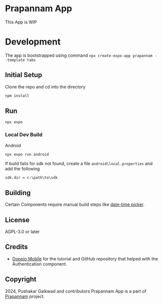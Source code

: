 # Prapannam App

This App is WIP

# Development

The app is bootstrapped using command `npx create-expo-app prapannam --template tabs`


## Initial Setup

Clone the repo and cd into the directory

```bash	
npm install
```

## Run

```bash
npx expo
```

### Local Dev Build

Android
```bash
npx expo run android
```

If build fails for sdk not found, create a file `android\local.properties` and add the following

`sdk.dir = c:\path\to\sdk`

## Building

Certain Components require manual build steps like [date-time picker](https://github.com/react-native-datetimepicker/datetimepicker/blob/HEAD/docs/manual-installation.md). 

## License

AGPL-3.0 or later

## Credits

- [Doppio Mobile](https://github.com/NagariaHussain/doppio_mobile) for the tutorial and GitHub repository that helped with the Authentication component.

## Copyright

2024, Pushakar Gaikwad and contributors
Prapannam App is a part of [Prapannam](https://www.prapannam.com) project.